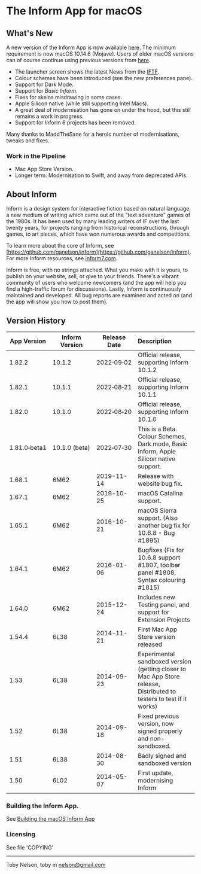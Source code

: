 # The Inform App for macOS

## What's New
A new version of the Inform App is now available [here](https://github.com/TobyLobster/Inform/releases). The minimum requirement is now macOS 10.14.6 (Mojave). Users of older macOS versions can of course continue using previous versions from [here](http://inform7.com/downloads/).

- The launcher screen shows the latest News from the [IFTF](https://iftechfoundation.org).
- Colour schemes have been introduced (see the new preferences pane).
- Support for Dark Mode.
- Support for *Basic Inform*.
- Fixes for skeins misdrawing in some cases.
- Apple Silicon native (while still supporting Intel Macs).
- A great deal of modernisation has gone on under the hood, but this still remains a work in progress.
- Support for Inform 6 projects has been removed.

Many thanks to MaddTheSane for a heroic number of modernisations, tweaks and fixes.

### Work in the Pipeline
- Mac App Store Version.
- Longer term: Modernisation to Swift, and away from deprecated APIs.

## About Inform
Inform is a design system for interactive fiction based on natural language, a new medium of writing which came out of the "text adventure" games of the 1980s. It has been used by many leading writers of IF over the last twenty years, for projects ranging from historical reconstructions, through games, to art pieces, which have won numerous awards and competitions.

To learn more about the core of Inform, see [https://github.com/ganelson/inform](https://github.com/ganelson/inform). For more Inform resources, see [inform7.com](http://www.inform7.com).

Inform is free, with no strings attached. What you make with it is yours, to publish on your website, sell, or give to your friends. There's a vibrant community of users who welcome newcomers (and the app will help you find a high-traffic forum for discussions). Lastly, Inform is continuously maintained and developed. All bug reports are examined and acted on (and the app will show you how to post them).

## Version History

App Version  | Inform Version | Release Date | Description
------------ | -------------- | ------------ | :---------------------------------------
1.82.2       | 10.1.2         | 2022&#8209;09&#8209;02   | Official release, supporting Inform 10.1.2
1.82.1       | 10.1.1         | 2022&#8209;08&#8209;21   | Official release, supporting Inform 10.1.1
1.82.0       | 10.1.0         | 2022&#8209;08&#8209;20   | Official release, supporting Inform 10.1.0
1.81.0&#8209;beta1 | 10.1.0&nbsp;(beta)  | 2022&#8209;07&#8209;30   | This is a Beta. Colour Schemes, Dark mode, Basic Inform, Apple Silicon native support.
1.68.1       | 6M62           | 2019-11-14   | Release with website bug fix.
1.67.1       | 6M62           | 2019-10-25   | macOS Catalina support.
1.65.1       | 6M62           | 2016-10-21   | macOS Sierra support. (Also another bug fix for 10.6.8 - Bug #1895)
1.64.1       | 6M62           | 2016-01-06   | Bugfixes (Fix for 10.6.8 support #1807, toolbar panel #1808, Syntax colouring #1815)
1.64.0       | 6M62           | 2015-12-24   | Includes new Testing panel, and support for Extension Projects
1.54.4       | 6L38           | 2014-11-21   | First Mac App Store version released
1.53         | 6L38           | 2014-09-23   | Experimental sandboxed version (getting closer to Mac App Store release, Distributed to testers to test if it works)
1.52         | 6L38           | 2014-09-18   | Fixed previous version, now signed properly and non-sandboxed.
1.51         | 6L38           | 2014-08-30   | Badly signed and sandboxed version
1.50         | 6L02           | 2014-05-07   | First update, modernising Inform

### Building the Inform App.
See [Building the macOS Inform App](documentation/building_inform.md)

### Licensing
See file 'COPYING'

------------------------------------------------
Toby Nelson, toby m nelson@gmail.com
